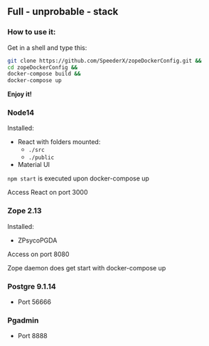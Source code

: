 ## Full - unprobable - stack

### How to use it:

Get in a shell and type this:

```bash
git clone https://github.com/SpeederX/zopeDockerConfig.git &&
cd zopeDockerConfig &&
docker-compose build &&
docker-compose up
```

**Enjoy it!**


### Node14

Installed:
  - React with folders mounted:
    - `./src`
    - `./public`
  - Material UI

`npm start` is executed upon docker-compose up
  
Access React on port 3000
  
### Zope 2.13

Installed:
  - ZPsycoPGDA

Access on port 8080

Zope daemon does get start with docker-compose up

### Postgre 9.1.14
  - Port 56666
### Pgadmin
  - Port 8888


